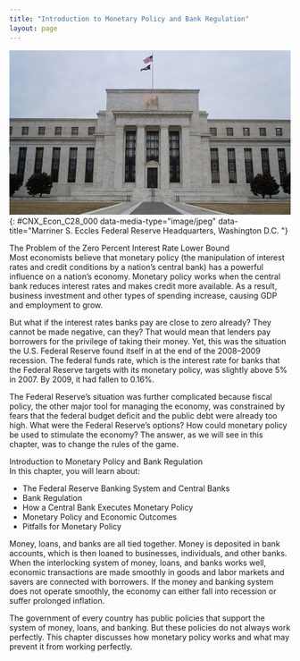 ```yaml
---
title: "Introduction to Monetary Policy and Bank Regulation"
layout: page
---
```



<?cnx.eoc class="summary" title="Chapter Review"?>

<?cnx.eoc class="self-check-questions" title="Self-Check Questions"?>

<?cnx.eoc class="review-questions" title="Review Questions"?>

<?cnx.eoc class="critical-thinking" title="Critical Thinking Questions"?>

<?cnx.eoc class="problems" title="Problems"?>

<?cnx.eoc class="references" title="References"?>

 ![This is a picture of the Marriner S. Eccles Federal Reserve Building in Washington, D.C.](../resources/CNX_Econ_C28_000.jpg "Some of the most influential decisions regarding monetary policy in the United States are made behind these doors. (Credit: modification of work by &#x201C;squirrel83&#x201D;/Flickr Creative Commons)"){: #CNX_Econ_C28_000 data-media-type="image/jpeg" data-title="Marriner S. Eccles Federal Reserve Headquarters, Washington D.C. "}

<div data-type="note" class="economics bringhome" markdown="1">
<div data-type="title">
The Problem of the Zero Percent Interest Rate Lower Bound
</div>
Most economists believe that monetary policy (the manipulation of interest rates and credit conditions by a nation’s central bank) has a powerful influence on a nation’s economy. Monetary policy works when the central bank reduces interest rates and makes credit more available. As a result, business investment and other types of spending increase, causing GDP and employment to grow.

But what if the interest rates banks pay are close to zero already? They cannot be made negative, can they? That would mean that lenders pay borrowers for the privilege of taking their money. Yet, this was the situation the U.S. Federal Reserve found itself in at the end of the 2008–2009 recession. The federal funds rate, which is the interest rate for banks that the Federal Reserve targets with its monetary policy, was slightly above 5% in 2007. By 2009, it had fallen to 0.16%.

The Federal Reserve’s situation was further complicated because fiscal policy, the other major tool for managing the economy, was constrained by fears that the federal budget deficit and the public debt were already too high. What were the Federal Reserve’s options? How could monetary policy be used to stimulate the economy? The answer, as we will see in this chapter, was to change the rules of the game.

</div>

<div data-type="note" class="economics chapter-objectives" markdown="1">
<div data-type="title">
Introduction to Monetary Policy and Bank Regulation
</div>
In this chapter, you will learn about:

* The Federal Reserve Banking System and Central Banks
* Bank Regulation
* How a Central Bank Executes Monetary Policy
* Monetary Policy and Economic Outcomes
* Pitfalls for Monetary Policy

</div>

Money, loans, and banks are all tied together. Money is deposited in bank accounts, which is then loaned to businesses, individuals, and other banks. When the interlocking system of money, loans, and banks works well, economic transactions are made smoothly in goods and labor markets and savers are connected with borrowers. If the money and banking system does not operate smoothly, the economy can either fall into recession or suffer prolonged inflation.

The government of every country has public policies that support the system of money, loans, and banking. But these policies do not always work perfectly. This chapter discusses how monetary policy works and what may prevent it from working perfectly.

